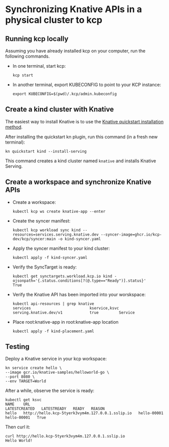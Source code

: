 # Synchronizing Knative APIs in a physical cluster to kcp

## Running kcp locally

Assuming you have already installed kcp on your computer, run
the following commands.

- In one terminal, start kcp:

  ```shell
  kcp start
  ```

- In another terminal, export KUBECONFIG to point to your KCP instance:

   ```shell
   export KUBECONFIG=$(pwd)/.kcp/admin.kubeconfig
   ```

## Create a kind cluster with Knative

The easiest way to install Knative is to use the [Knative quickstart installation method](https://knative.dev/docs/install/quickstart-install/).

After installing the quickstart kn plugin, run this command (in a fresh new terminal):

```shell
kn quickstart kind --install-serving
```

This command creates a kind cluster named `knative` and installs Knative Serving.

## Create a workspace and synchronize Knative APIs


- Create a workspace:

  ```shell
  kubectl kcp ws create knative-app --enter
  ```

- Create the syncer manifest:

  ```shell
  kubectl kcp workload sync kind --resources=services.serving.knative.dev --syncer-image=ghcr.io/kcp-dev/kcp/syncer:main -o kind-syncer.yaml
  ```

- Apply the syncer manifest to your kind cluster:

  ```shell
  kubectl apply -f kind-syncer.yaml
  ```

- Verify the SyncTarget is ready:

  ```shell
  kubectl get synctargets.workload.kcp.io kind -ojsonpath='{.status.conditions[?(@.type=="Ready")].status}'
  True
  ```

- Verify the Knative API has been imported into your worskspace:

  ```shell
  kubectl api-resources | grep knative
  services                          kservice,ksvc   serving.knative.dev/v1            true         Service
  ```

- Place root:knative-app in root:knative-app location

  ```shell
  kubectl apply -f kind-placement.yaml
  ```

## Testing

Deploy a Knative service in your kcp workspace:

```shell
kn service create hello \
--image gcr.io/knative-samples/helloworld-go \
--port 8080 \
--env TARGET=World
```

After a while, observe the service is ready:

```shell
kubectl get ksvc
NAME    URL                                                LATESTCREATED   LATESTREADY   READY   REASON
hello   http://hello.kcp-5tyerk3vym4m.127.0.0.1.sslip.io   hello-00001     hello-00001   True
```

Then curl it:

```shell
curl http://hello.kcp-5tyerk3vym4m.127.0.0.1.sslip.io
Hello World!
```
